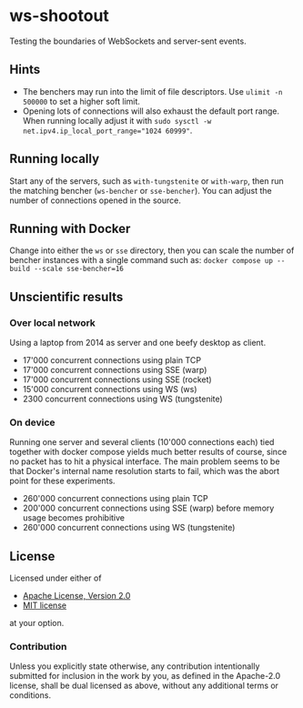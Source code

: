 # ws-shootout

Testing the boundaries of WebSockets and server-sent events.

## Hints

- The benchers may run into the limit of file descriptors. Use
  `ulimit -n 500000` to set a higher soft limit.
- Opening lots of connections will also exhaust the default port range. When
  running locally adjust it with
  `sudo sysctl -w net.ipv4.ip_local_port_range="1024 60999"`.

## Running locally

Start any of the servers, such as `with-tungstenite` or `with-warp`, then run
the matching bencher (`ws-bencher` or `sse-bencher`). You can adjust the number
of connections opened in the source.

## Running with Docker

Change into either the `ws` or `sse` directory, then you can scale the number
of bencher instances with a single command such as:
`docker compose up --build --scale sse-bencher=16`

## Unscientific results

### Over local network

Using a laptop from 2014 as server and one beefy desktop as client.

- 17'000 concurrent connections using plain TCP
- 17'000 concurrent connections using SSE (warp)
- 17'000 concurrent connections using SSE (rocket)
- 15'000 concurrent connections using WS (ws)
- 2300 concurrent connections using WS (tungstenite)

### On device

Running one server and several clients (10'000 connections each) tied together
with docker compose yields much better results of course, since no packet has
to hit a physical interface. The main problem seems to be that Docker's
internal name resolution starts to fail, which was the abort point for these
experiments.

- 260'000 concurrent connections using plain TCP
- 200'000 concurrent connections using SSE (warp) before memory usage becomes
  prohibitive
- 260'000 concurrent connections using WS (tungstenite)

## License

Licensed under either of

- [Apache License, Version 2.0](LICENSE-APACHE)
- [MIT license](LICENSE-MIT)

at your option.

### Contribution

Unless you explicitly state otherwise, any contribution intentionally submitted
for inclusion in the work by you, as defined in the Apache-2.0 license, shall
be dual licensed as above, without any additional terms or conditions.
